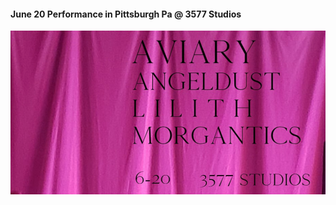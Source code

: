 #### June 20 Performance in Pittsburgh Pa @ 3577 Studios

![june 20 flyer](/june20_performance/3577.png)
